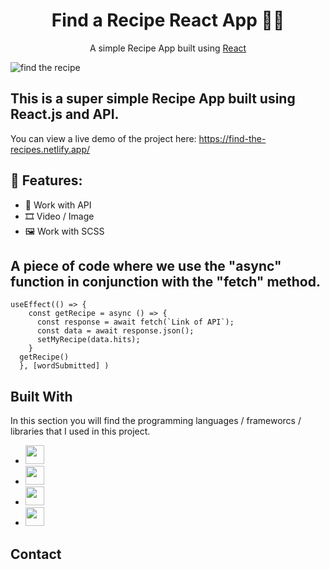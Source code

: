 <h1 align="center">Find a Recipe React App 👨‍🍳</h1>  
<p align="center">
    A simple Recipe App built using <a href="https://reactjs.org/">React</a>
</p>

![find the recipe](https://github.com/VampireNoob/Find-a-Recipe/assets/128150500/4fdc558f-91bb-4132-b841-b81d90626326)


## This is a super simple Recipe App built using React.js and API.

You can view a live demo of the project here: https://find-the-recipes.netlify.app/

## 🙂 Features:

- 🔎 Work with API
- 🎞️ Video / Image
- 🖼️ Work with SCSS

## A piece of code where we use the "async" function in conjunction with the "fetch" method.
````
useEffect(() => {
    const getRecipe = async () => {
      const response = await fetch(`Link of API`);
      const data = await response.json();
      setMyRecipe(data.hits);
    }
  getRecipe()
  }, [wordSubmitted] )
````

## Built With

In this section you will find the programming languages ​​/ frameworcs / libraries that I used in this project.

* <img src="https://github.com/VampireNoob/Wedding-Wish-List/assets/128150500/c43e4d15-62e4-4254-a673-c4021fd4cf25" width="30">
* <img src="https://github.com/VampireNoob/Wedding-Wish-List/assets/128150500/e8f0b5ca-935a-45d1-b5c0-419f02ee83d4" width="30">
* <img src="https://github.com/VampireNoob/Wedding-Wish-List/assets/128150500/d1885e0d-bc56-480b-b104-b181b8c82cbf" width="30">
* <img src="https://github.com/VampireNoob/Find-a-Recipe/assets/128150500/55565bce-a0ad-4d0f-8398-d735decd3e62 " width="30">
## Contact

